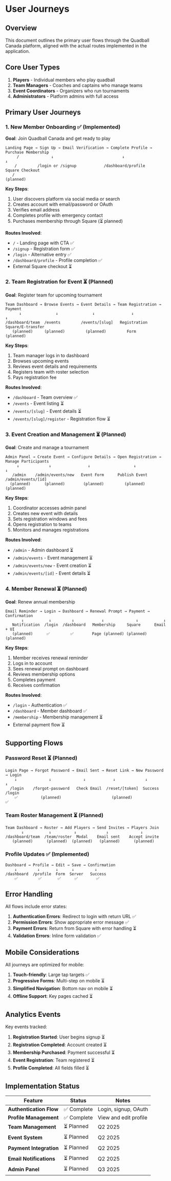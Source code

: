 # User Journeys

## Overview

This document outlines the primary user flows through the Quadball Canada platform, aligned with the actual routes implemented in the application.

## Core User Types

1. **Players** - Individual members who play quadball
2. **Team Managers** - Coaches and captains who manage teams
3. **Event Coordinators** - Organizers who run tournaments
4. **Administrators** - Platform admins with full access

## Primary User Journeys

### 1. New Member Onboarding ✅ (Implemented)

**Goal**: Join Quadball Canada and get ready to play

```
Landing Page → Sign Up → Email Verification → Complete Profile → Purchase Membership
     /              ↓                              ↓                    ↓
    /         /login or /signup            /dashboard/profile    Square Checkout
   /                                                              (planned)
```

**Key Steps**:

1. User discovers platform via social media or search
2. Creates account with email/password or OAuth
3. Verifies email address
4. Completes profile with emergency contact
5. Purchases membership through Square (⏳ planned)

**Routes Involved**:

- `/` - Landing page with CTA ✅
- `/signup` - Registration form ✅
- `/login` - Alternative entry ✅
- `/dashboard/profile` - Profile completion ✅
- External Square checkout ⏳

### 2. Team Registration for Event ⏳ (Planned)

**Goal**: Register team for upcoming tournament

```
Team Dashboard → Browse Events → Event Details → Team Registration → Payment
      ↓               ↓               ↓                ↓               ↓
/dashboard/team  /events         /events/[slug]   Registration    Square/E-transfer
   (planned)     (planned)         (planned)         Form            (planned)
```

**Key Steps**:

1. Team manager logs in to dashboard
2. Browses upcoming events
3. Reviews event details and requirements
4. Registers team with roster selection
5. Pays registration fee

**Routes Involved**:

- `/dashboard` - Team overview ✅
- `/events` - Event listing ⏳
- `/events/[slug]` - Event details ⏳
- `/events/[slug]/register` - Registration flow ⏳

### 3. Event Creation and Management ⏳ (Planned)

**Goal**: Create and manage a tournament

```
Admin Panel → Create Event → Configure Details → Open Registration → Manage Participants
     ↓             ↓                ↓                   ↓                  ↓
   /admin    /admin/events/new   Event Form      Publish Event    /admin/events/[id]
  (planned)      (planned)        (planned)         (planned)          (planned)
```

**Key Steps**:

1. Coordinator accesses admin panel
2. Creates new event with details
3. Sets registration windows and fees
4. Opens registration to teams
5. Monitors and manages registrations

**Routes Involved**:

- `/admin` - Admin dashboard ⏳
- `/admin/events` - Event management ⏳
- `/admin/events/new` - Event creation ⏳
- `/admin/events/[id]` - Event details ⏳

### 4. Member Renewal ⏳ (Planned)

**Goal**: Renew annual membership

```
Email Reminder → Login → Dashboard → Renewal Prompt → Payment → Confirmation
       ↓           ↓         ↓            ↓              ↓           ↓
   Notification  /login  /dashboard   Membership     Square      Email + UI
   (planned)      ✅         ✅        Page (planned) (planned)   (planned)
```

**Key Steps**:

1. Member receives renewal reminder
2. Logs in to account
3. Sees renewal prompt on dashboard
4. Reviews membership options
5. Completes payment
6. Receives confirmation

**Routes Involved**:

- `/login` - Authentication ✅
- `/dashboard` - Member dashboard ✅
- `/membership` - Membership management ⏳
- External payment flow ⏳

## Supporting Flows

### Password Reset ⏳ (Planned)

```
Login Page → Forgot Password → Email Sent → Reset Link → New Password → Login
    ↓              ↓              ↓            ↓             ↓           ↓
  /login    /forgot-password   Check Email  /reset/[token]  Success    /login
    ✅          (planned)                      (planned)                  ✅
```

### Team Roster Management ⏳ (Planned)

```
Team Dashboard → Roster → Add Players → Send Invites → Players Join
       ↓           ↓          ↓             ↓              ↓
/dashboard/team  /team/roster  Modal    Email sent    Accept invite
   (planned)      (planned)  (planned)   (planned)      (planned)
```

### Profile Updates ✅ (Implemented)

```
Dashboard → Profile → Edit → Save → Confirmation
    ↓         ↓       ↓      ↓         ↓
/dashboard  /profile  Form  Server   Success
    ✅         ✅       ✅      ✅        ✅
```

## Error Handling

All flows include error states:

1. **Authentication Errors**: Redirect to login with return URL ✅
2. **Permission Errors**: Show appropriate error message ✅
3. **Payment Errors**: Return from Square with error handling ⏳
4. **Validation Errors**: Inline form validation ✅

## Mobile Considerations

All journeys are optimized for mobile:

1. **Touch-friendly**: Large tap targets ✅
2. **Progressive Forms**: Multi-step on mobile ⏳
3. **Simplified Navigation**: Bottom nav on mobile ⏳
4. **Offline Support**: Key pages cached ⏳

## Analytics Events

Key events tracked:

1. **Registration Started**: User begins signup ⏳
2. **Registration Completed**: Account created ⏳
3. **Membership Purchased**: Payment successful ⏳
4. **Event Registration**: Team registered ⏳
5. **Profile Completed**: All fields filled ⏳

## Implementation Status

| Feature                 | Status      | Notes                 |
| ----------------------- | ----------- | --------------------- |
| **Authentication Flow** | ✅ Complete | Login, signup, OAuth  |
| **Profile Management**  | ✅ Complete | View and edit profile |
| **Team Management**     | ⏳ Planned  | Q2 2025               |
| **Event System**        | ⏳ Planned  | Q2 2025               |
| **Payment Integration** | ⏳ Planned  | Q2 2025               |
| **Email Notifications** | ⏳ Planned  | Q2 2025               |
| **Admin Panel**         | ⏳ Planned  | Q3 2025               |
